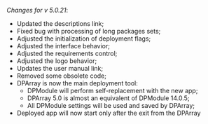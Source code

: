 _Changes for v 5.0.21_:   
- Updated the descriptions link;
- Fixed bug with processing of long packages sets;
- Adjusted the initialization of deployment flags;
- Adjusted the interface behavior;
- Adjusted the requirements control;
- Adjusted the logo behavior;
- Updates the user manual link;
- Removed some obsolete code;
- DPArray is now the main deployment tool:
    - DPModule will perform self-replacement with the new app;
    - DPArray 5.0 is almost an equivalent of DPModule 14.0.5;
    - All DPModule settings will be used and saved by DPArray;
- Deployed app will now start only after the exit from the DPArray
